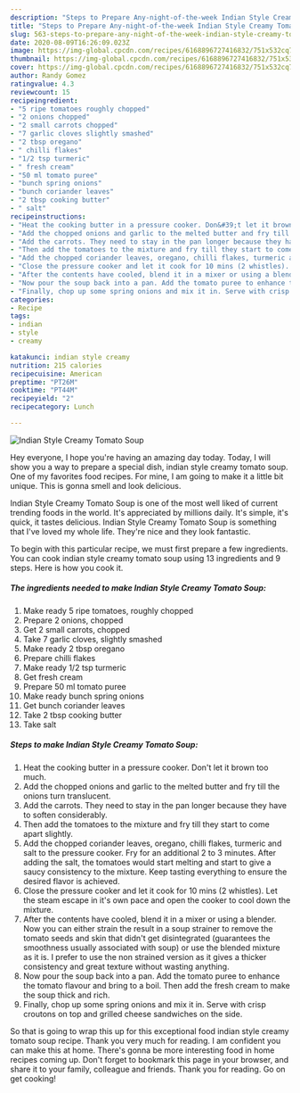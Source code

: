 ```yaml
---
description: "Steps to Prepare Any-night-of-the-week Indian Style Creamy Tomato Soup"
title: "Steps to Prepare Any-night-of-the-week Indian Style Creamy Tomato Soup"
slug: 563-steps-to-prepare-any-night-of-the-week-indian-style-creamy-tomato-soup
date: 2020-08-09T16:26:09.023Z
image: https://img-global.cpcdn.com/recipes/6168896727416832/751x532cq70/indian-style-creamy-tomato-soup-recipe-main-photo.jpg
thumbnail: https://img-global.cpcdn.com/recipes/6168896727416832/751x532cq70/indian-style-creamy-tomato-soup-recipe-main-photo.jpg
cover: https://img-global.cpcdn.com/recipes/6168896727416832/751x532cq70/indian-style-creamy-tomato-soup-recipe-main-photo.jpg
author: Randy Gomez
ratingvalue: 4.3
reviewcount: 15
recipeingredient:
- "5 ripe tomatoes roughly chopped"
- "2 onions chopped"
- "2 small carrots chopped"
- "7 garlic cloves slightly smashed"
- "2 tbsp oregano"
- " chilli flakes"
- "1/2 tsp turmeric"
- " fresh cream"
- "50 ml tomato puree"
- "bunch spring onions"
- "bunch coriander leaves"
- "2 tbsp cooking butter"
- " salt"
recipeinstructions:
- "Heat the cooking butter in a pressure cooker. Don&#39;t let it brown too much."
- "Add the chopped onions and garlic to the melted butter and fry till the onions turn translucent."
- "Add the carrots. They need to stay in the pan longer because they have to soften considerably."
- "Then add the tomatoes to the mixture and fry till they start to come apart slightly."
- "Add the chopped coriander leaves, oregano, chilli flakes, turmeric and salt to the pressure cooker. Fry for an additional 2 to 3 minutes. After adding the salt, the tomatoes would start melting and start to give a saucy consistency to the mixture. Keep tasting everything to ensure the desired flavor is achieved."
- "Close the pressure cooker and let it cook for 10 mins (2 whistles). Let the steam escape in it&#39;s own pace and open the cooker to cool down the mixture."
- "After the contents have cooled, blend it in a mixer or using a blender. Now you can either strain the result in a soup strainer to remove the tomato seeds and skin that didn&#39;t get disintegrated (guarantees the smoothness usually associated with soup) or use the blended mixture as it is. I prefer to use the non strained version as it gives a thicker consistency and great texture without wasting anything."
- "Now pour the soup back into a pan. Add the tomato puree to enhance the tomato flavour and bring to a boil. Then add the fresh cream to make the soup thick and rich."
- "Finally, chop up some spring onions and mix it in. Serve with crisp croutons on top and grilled cheese sandwiches on the side."
categories:
- Recipe
tags:
- indian
- style
- creamy

katakunci: indian style creamy 
nutrition: 215 calories
recipecuisine: American
preptime: "PT26M"
cooktime: "PT44M"
recipeyield: "2"
recipecategory: Lunch

---
```



![Indian Style Creamy Tomato Soup](https://img-global.cpcdn.com/recipes/6168896727416832/751x532cq70/indian-style-creamy-tomato-soup-recipe-main-photo.jpg)

Hey everyone, I hope you're having an amazing day today. Today, I will show you a way to prepare a special dish, indian style creamy tomato soup. One of my favorites food recipes. For mine, I am going to make it a little bit unique. This is gonna smell and look delicious.

Indian Style Creamy Tomato Soup is one of the most well liked of current trending foods in the world. It's appreciated by millions daily. It's simple, it's quick, it tastes delicious. Indian Style Creamy Tomato Soup is something that I've loved my whole life. They're nice and they look fantastic.




To begin with this particular recipe, we must first prepare a few ingredients. You can cook indian style creamy tomato soup using 13 ingredients and 9 steps. Here is how you cook it.

<!--inarticleads1-->

##### The ingredients needed to make Indian Style Creamy Tomato Soup:

1. Make ready 5 ripe tomatoes, roughly chopped
1. Prepare 2 onions, chopped
1. Get 2 small carrots, chopped
1. Take 7 garlic cloves, slightly smashed
1. Make ready 2 tbsp oregano
1. Prepare  chilli flakes
1. Make ready 1/2 tsp turmeric
1. Get  fresh cream
1. Prepare 50 ml tomato puree
1. Make ready bunch spring onions
1. Get bunch coriander leaves
1. Take 2 tbsp cooking butter
1. Take  salt




<!--inarticleads2-->

##### Steps to make Indian Style Creamy Tomato Soup:

1. Heat the cooking butter in a pressure cooker. Don&#39;t let it brown too much.
1. Add the chopped onions and garlic to the melted butter and fry till the onions turn translucent.
1. Add the carrots. They need to stay in the pan longer because they have to soften considerably.
1. Then add the tomatoes to the mixture and fry till they start to come apart slightly.
1. Add the chopped coriander leaves, oregano, chilli flakes, turmeric and salt to the pressure cooker. Fry for an additional 2 to 3 minutes. After adding the salt, the tomatoes would start melting and start to give a saucy consistency to the mixture. Keep tasting everything to ensure the desired flavor is achieved.
1. Close the pressure cooker and let it cook for 10 mins (2 whistles). Let the steam escape in it&#39;s own pace and open the cooker to cool down the mixture.
1. After the contents have cooled, blend it in a mixer or using a blender. Now you can either strain the result in a soup strainer to remove the tomato seeds and skin that didn&#39;t get disintegrated (guarantees the smoothness usually associated with soup) or use the blended mixture as it is. I prefer to use the non strained version as it gives a thicker consistency and great texture without wasting anything.
1. Now pour the soup back into a pan. Add the tomato puree to enhance the tomato flavour and bring to a boil. Then add the fresh cream to make the soup thick and rich.
1. Finally, chop up some spring onions and mix it in. Serve with crisp croutons on top and grilled cheese sandwiches on the side.




So that is going to wrap this up for this exceptional food indian style creamy tomato soup recipe. Thank you very much for reading. I am confident you can make this at home. There's gonna be more interesting food in home recipes coming up. Don't forget to bookmark this page in your browser, and share it to your family, colleague and friends. Thank you for reading. Go on get cooking!
